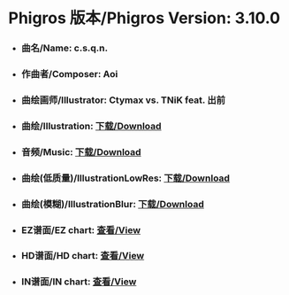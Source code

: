 
# Phigros 版本/Phigros Version:  3.10.0

- ### __曲名/Name:  c.s.q.n.__

- ### __作曲者/Composer:  Aoi__

- ### __曲绘画师/Illustrator:  Ctymax vs. TNiK feat. 出前__

- ### __曲绘/Illustration:  [下载/Download](https://github.com/Po6647A/PAR/releases/download/3.10.0/1096.png)__

- ### __音频/Music:  [下载/Download](https://github.com/Po6647A/PAR/releases/download/3.10.0/1748.ogg)__

- ### __曲绘(低质量)/IllustrationLowRes:  [下载/Download](https://github.com/Po6647A/PAR/releases/download/3.10.0/1588.png)__

- ### __曲绘(模糊)/IllustrationBlur:  [下载/Download](https://github.com/Po6647A/PAR/releases/download/3.10.0/1342.png)__


- ### __EZ谱面/EZ chart:  [查看/View](./EZ.json/index.html)__

- ### __HD谱面/HD chart:  [查看/View](./HD.json/index.html)__

- ### __IN谱面/IN chart:  [查看/View](./IN.json/index.html)__
